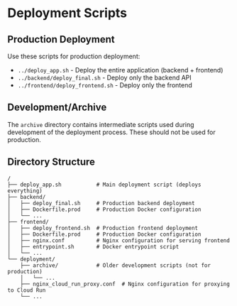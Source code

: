 # Deployment Scripts

## Production Deployment
Use these scripts for production deployment:
- `../deploy_app.sh` - Deploy the entire application (backend + frontend)
- `../backend/deploy_final.sh` - Deploy only the backend API
- `../frontend/deploy_frontend.sh` - Deploy only the frontend

## Development/Archive
The `archive` directory contains intermediate scripts used during
development of the deployment process. These should not be used for production.

## Directory Structure
```
/
├── deploy_app.sh           # Main deployment script (deploys everything)
├── backend/
│   ├── deploy_final.sh     # Production backend deployment
│   ├── Dockerfile.prod     # Production Docker configuration
│   └── ...
├── frontend/
│   ├── deploy_frontend.sh  # Production frontend deployment
│   ├── Dockerfile.prod     # Production Docker configuration
│   ├── nginx.conf          # Nginx configuration for serving frontend
│   ├── entrypoint.sh       # Docker entrypoint script
│   └── ...
└── deployment/
    ├── archive/            # Older development scripts (not for production)
    │   └── ...
    ├── nginx_cloud_run_proxy.conf  # Nginx configuration for proxying to Cloud Run
    └── ...
``` 